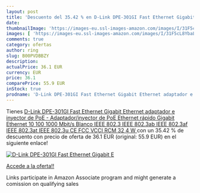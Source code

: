 ```yaml
---
layout: post
title: 'Descuento del 35.42 % en D-Link DPE-301GI Fast Ethernet Gigabit E'
date: 
thumbnailImage: 'https://images-eu.ssl-images-amazon.com/images/I/31F5cL8YbaL._SL200_.jpg'
images: [ 'https://images-eu.ssl-images-amazon.com/images/I/31F5cL8YbaL._SL200_.jpg' ]
comments: true
category: ofertas
author: ring
slug: B00PVDBBZY
description:
actualPrice: 36.1 EUR
currency: EUR
price: 36.1
comparePrice: 55.9 EUR
inStock: true
prodname: 'D-Link DPE-301GI Fast Ethernet Gigabit Ethernet adaptador e inyector de PoE - Adaptador/inyector de PoE  Ethernet rápido  Gigabit Ethernet  10 100 1000 Mbit/s  Blanco  IEEE 802.3 IEEE 802.3ab IEEE 802.3af IEEE 802.3at IEEE 802.3u  CE  FCC  VCCI  RCM  32 4 W '
---
```


Tienes [D-Link DPE-301GI Fast Ethernet Gigabit Ethernet adaptador e inyector de PoE - Adaptador/inyector de PoE  Ethernet rápido  Gigabit Ethernet  10 100 1000 Mbit/s  Blanco  IEEE 802.3 IEEE 802.3ab IEEE 802.3af IEEE 802.3at IEEE 802.3u  CE  FCC  VCCI  RCM  32 4 W ](https://www.amazon.es/dp/B00PVDBBZY/?tag=tolees-21) con un 35.42 % de descuento con precio de oferta de 36.1 EUR (original: 55.9 EUR) en el siguiente enlace!

[![D-Link DPE-301GI Fast Ethernet Gigabit E](https://images-eu.ssl-images-amazon.com/images/I/31F5cL8YbaL._SL200_.jpg)](https://www.amazon.es/dp/B00PVDBBZY/?tag=tolees-21)

[Accede a la oferta!!](https://www.amazon.es/dp/B00PVDBBZY/?tag=tolees-21)

Links participate in Amazon Associate program and might generate a comission on qualifying sales


